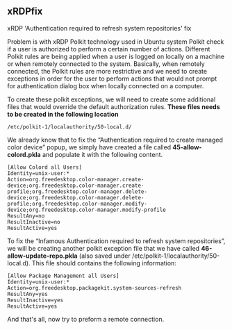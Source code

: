## xRDPfix
xRDP 'Authentication required to refresh system repositories' fix

Problem is with xRDP Polkit technology used in Ubuntu system Polkit check if a user is authorized to perform a certain number of actions.  Different Polkit rules are being applied when a user is logged on locally on a machine or when remotely connected to the system. Basically, when remotely connected, the Polkit rules are more restrictive and we need to create exceptions in order for the user to perform actions that would not prompt for authentication dialog box when locally connected on a computer.

To create these polkit exceptions, we will need to create some additional files that would override the default authorization rules. 
**These files needs to be created in the following location**

`/etc/polkit-1/localauthority/50-local.d/`

We already know that to fix the “Authentication required to create managed color device” popup, we simply have created a file called **45-allow-colord.pkla** and populate it with the following content.

```
[Allow Colord all Users]
Identity=unix-user:*
Action=org.freedesktop.color-manager.create-device;org.freedesktop.color-manager.create-profile;org.freedesktop.color-manager.delete-device;org.freedesktop.color-manager.delete-profile;org.freedesktop.color-manager.modify-device;org.freedesktop.color-manager.modify-profile
ResultAny=no
ResultInactive=no
ResultActive=yes
```

To fix the “Infamous Authentication required to refresh system repositories”, we will be creating another polkit exception file that we have called **46-allow-update-repo.pkla** (also saved under /etc/polkit-1/localauthority/50-local.d).
This file should contains the following information:

```
[Allow Package Management all Users]
Identity=unix-user:*
Action=org.freedesktop.packagekit.system-sources-refresh
ResultAny=yes
ResultInactive=yes
ResultActive=yes
```

And that's all, now try to preform a remote connection.
